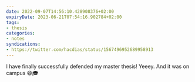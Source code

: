 ```yaml
---
date: 2022-09-07T14:56:10.428908376+02:00
expiryDate: 2023-06-21T07:54:16.902784+02:00
tags:
- thesis
categories:
- notes
syndications:
- https://twitter.com/hacdias/status/1567496952689958913
---
```


I have finally successfully defended my master thesis! Yeeey. And it was on campus 😄🎓
